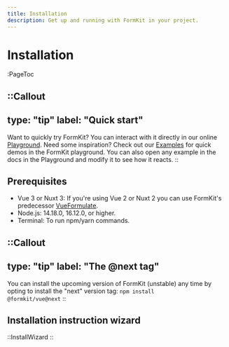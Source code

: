 ```yaml
---
title: Installation
description: Get up and running with FormKit in your project.
---
```


# Installation

:PageToc

::Callout
---
type: "tip"
label: "Quick start"
---
Want to quickly try FormKit? You can interact with it directly in our online [Playground](/playground). Need some inspiration? Check out our [Examples](/essentials/examples) for quick demos in the FormKit playground. You can also open any example in the docs in the Playground and modify it to see how it reacts.
::

## Prerequisites

- Vue 3 or Nuxt 3: If you're using Vue 2 or Nuxt 2 you can use FormKit's predecessor [VueFormulate](https://vueformulate.com).
- Node.js: 14.18.0, 16.12.0, or higher.
- Terminal: To run npm/yarn commands.

::Callout
---
type: "tip"
label: "The @next tag"
---
You can install the upcoming version of FormKit (unstable) any time by opting to install the "next" version tag: <code>npm install @formkit/vue@next</code>
::



## Installation instruction wizard

::InstallWizard
::
